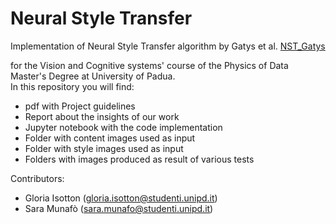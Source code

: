 # Neural Style Transfer
Implementation of Neural Style Transfer algorithm by Gatys et al. [NST_Gatys](https://www.cv-foundation.org/openaccess/content_cvpr_2016/papers/Gatys_Image_Style_Transfer_CVPR_2016_paper.pdf)

for the Vision and Cognitive systems' course of the Physics of Data Master's Degree at University of Padua.     
In this repository you will find:
- pdf with Project guidelines
- Report about the insights of our work
- Jupyter notebook with the code implementation
- Folder with content images used as input
- Folder with style images used as input
- Folders with images produced as result of various tests


Contributors:
- Gloria Isotton (gloria.isotton@studenti.unipd.it)
- Sara Munafò (sara.munafo@studenti.unipd.it)
